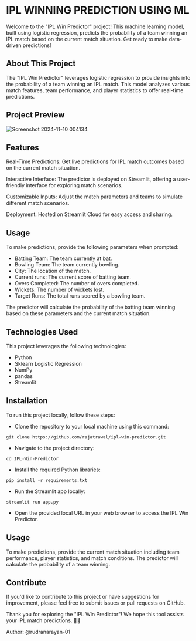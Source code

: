 # IPL WINNING PREDICTION USING ML

Welcome to the "IPL Win Predictor" project! This machine learning model, built using logistic regression, predicts the probability of a team winning an IPL match based on the current match situation. Get ready to make data-driven predictions!

## About This Project
The "IPL Win Predictor" leverages logistic regression to provide insights into the probability of a team winning an IPL match. This model analyzes various match features, team performance, and player statistics to offer real-time predictions.

## Project Preview
![Screenshot 2024-11-10 004134](https://github.com/user-attachments/assets/973f98de-a9ac-48bf-826c-a49ab5cd34a0)


## Features
Real-Time Predictions: Get live predictions for IPL match outcomes based on the current match situation.

Interactive Interface: The predictor is deployed on Streamlit, offering a user-friendly interface for exploring match scenarios.

Customizable Inputs: Adjust the match parameters and teams to simulate different match scenarios.

Deployment: Hosted on Streamlit Cloud for easy access and sharing.

## Usage
To make predictions, provide the following parameters when prompted:

- Batting Team: The team currently at bat.
- Bowling Team: The team currently bowling.
- City: The location of the match.
- Current runs: The current score of batting team.
- Overs Completed: The number of overs completed.
- Wickets: The number of wickets lost.
- Target Runs: The total runs scored by a bowling team.
  
The predictor will calculate the probability of the batting team winning based on these parameters and the current match situation.

## Technologies Used
This project leverages the following technologies:

- Python
- Sklearn Logistic Regression
- NumPy
- pandas
- Streamlit


## Installation

To run this project locally, follow these steps:

- Clone the repository to your local machine using this command:

``
    git clone https://github.com/rajatrawal/ipl-win-predictor.git
``
- Navigate to the project directory:

``
    cd IPL-Win-Predictor
``
- Install the required Python libraries:

``
    pip install -r requirements.txt
``

- Run the Streamlit app locally:

``
    streamlit run app.py
``

- Open the provided local URL in your web browser to access the IPL Win Predictor.

## Usage
  To make predictions, provide the current match situation including team performance, player statistics, and match conditions. The predictor will calculate the probability of a team winning.

## Contribute
If you'd like to contribute to this project or have suggestions for improvement, please feel free to submit issues or pull requests on GitHub.

Thank you for exploring the "IPL Win Predictor"! We hope this tool assists your IPL match predictions. 🏏🌟

Author: @rudranarayan-01
